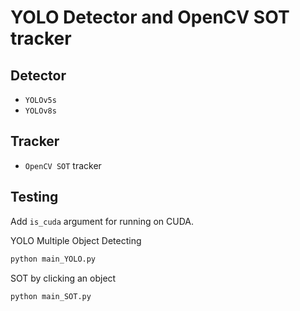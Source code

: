 # YOLO Detector and OpenCV SOT tracker

## Detector
 - `YOLOv5s`
 - `YOLOv8s`

## Tracker
 - `OpenCV SOT` tracker

## Testing

Add `is_cuda` argument for running on CUDA.

YOLO Multiple Object Detecting

```bash
python main_YOLO.py
```

SOT by clicking an object

```bash
python main_SOT.py
```